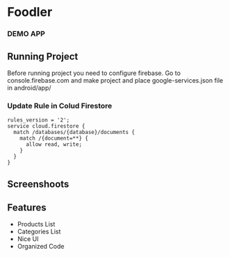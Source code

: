 # Foodler

### DEMO APP


## Running Project

Before running project you need to configure firebase. Go to console.firebase.com and make project and place google-services.json file in android/app/

### Update Rule in Colud Firestore

```
rules_version = '2';
service cloud.firestore {
  match /databases/{database}/documents {
    match /{document=**} {
      allow read, write;
    }
  }
}
```


## Screenshoots

## Features

- Products List
- Categories List
- Nice UI
- Organized Code

